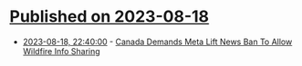 # [Published on 2023-08-18](index.md)

* [2023-08-18, 22:40:00](https://tech.slashdot.org/story/23/08/18/215222/canada-demands-meta-lift-news-ban-to-allow-wildfire-info-sharing?utm_source=rss1.0mainlinkanon&utm_medium=feed) - [Canada Demands Meta Lift News Ban To Allow Wildfire Info Sharing](https://tech.slashdot.org/story/23/08/18/215222/canada-demands-meta-lift-news-ban-to-allow-wildfire-info-sharing?utm_source=rss1.0mainlinkanon&utm_medium=feed)
